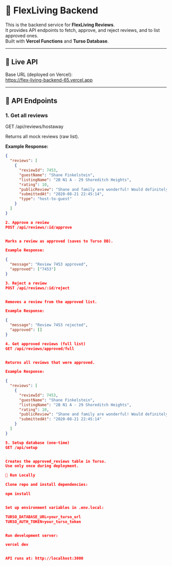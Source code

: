 # 🌱 FlexLiving Backend

This is the backend service for **FlexLiving Reviews**.  
It provides API endpoints to fetch, approve, and reject reviews, and to list approved ones.  
Built with **Vercel Functions** and **Turso Database**.

---

## 🔗 Live API
Base URL (deployed on Vercel):  
https://flex-living-backend-65.vercel.app


---

## 📡 API Endpoints

### 1. Get all reviews


GET /api/reviews/hostaway

Returns all mock reviews (raw list).

**Example Response:**
```json
{
  "reviews": [
    {
      "reviewId": 7453,
      "guestName": "Shane Finkelstein",
      "listingName": "2B N1 A - 29 Shoreditch Heights",
      "rating": 10,
      "publicReview": "Shane and family are wonderful! Would definitely host again :)",
      "submittedAt": "2020-08-21 22:45:14",
      "type": "host-to-guest"
    }
  ]
}

2. Approve a review
POST /api/reviews/:id/approve


Marks a review as approved (saves to Turso DB).

Example Response:

{
  "message": "Review 7453 approved",
  "approved": ["7453"]
}

3. Reject a review
POST /api/reviews/:id/reject


Removes a review from the approved list.

Example Response:

{
  "message": "Review 7453 rejected",
  "approved": []
}

4. Get approved reviews (full list)
GET /api/reviews/approved/full


Returns all reviews that were approved.

Example Response:

{
  "reviews": [
    {
      "reviewId": 7453,
      "guestName": "Shane Finkelstein",
      "listingName": "2B N1 A - 29 Shoreditch Heights",
      "rating": 10,
      "publicReview": "Shane and family are wonderful! Would definitely host again :)",
      "submittedAt": "2020-08-21 22:45:14"
    }
  ]
}

5. Setup database (one-time)
GET /api/setup


Creates the approved_reviews table in Turso.
Use only once during deployment.

🚀 Run Locally

Clone repo and install dependencies:

npm install


Set up environment variables in .env.local:

TURSO_DATABASE_URL=your_turso_url
TURSO_AUTH_TOKEN=your_turso_token


Run development server:

vercel dev


API runs at: http://localhost:3000